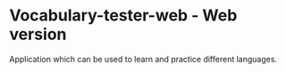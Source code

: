 # Vocabulary-tester-web - Web version
Application which can be used to learn and practice different languages.
